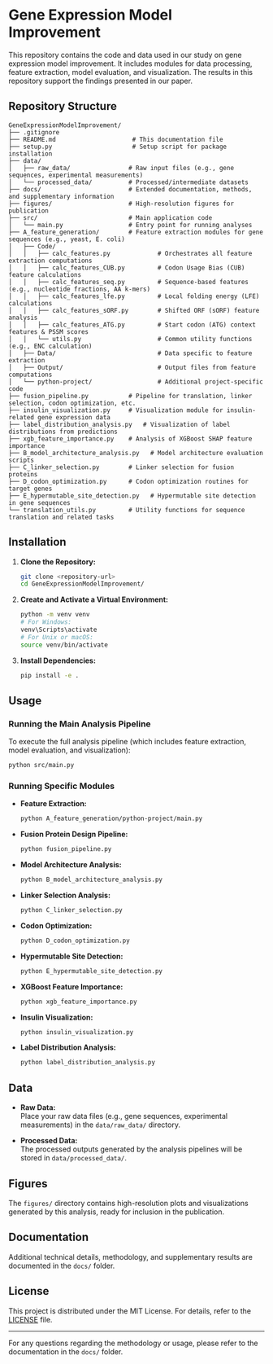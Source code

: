 # Gene Expression Model Improvement

This repository contains the code and data used in our study on gene expression model improvement. It includes modules for data processing, feature extraction, model evaluation, and visualization. The results in this repository support the findings presented in our paper.

## Repository Structure

```
GeneExpressionModelImprovement/
├── .gitignore
├── README.md                     # This documentation file
├── setup.py                      # Setup script for package installation
├── data/
│   ├── raw_data/                # Raw input files (e.g., gene sequences, experimental measurements)
│   └── processed_data/          # Processed/intermediate datasets
├── docs/                        # Extended documentation, methods, and supplementary information
├── figures/                     # High-resolution figures for publication
├── src/                         # Main application code
│   └── main.py                  # Entry point for running analyses
├── A_feature_generation/        # Feature extraction modules for gene sequences (e.g., yeast, E. coli)
│   ├── Code/
│   │   ├── calc_features.py             # Orchestrates all feature extraction computations
│   │   ├── calc_features_CUB.py         # Codon Usage Bias (CUB) feature calculations
│   │   ├── calc_features_seq.py         # Sequence-based features (e.g., nucleotide fractions, AA k-mers)
│   │   ├── calc_features_lfe.py         # Local folding energy (LFE) calculations
│   │   ├── calc_features_sORF.py        # Shifted ORF (sORF) feature analysis
│   │   ├── calc_features_ATG.py         # Start codon (ATG) context features & PSSM scores
│   │   └── utils.py                     # Common utility functions (e.g., ENC calculation)
│   ├── Data/                            # Data specific to feature extraction
│   ├── Output/                          # Output files from feature computations
│   └── python-project/                  # Additional project-specific code
├── fusion_pipeline.py           # Pipeline for translation, linker selection, codon optimization, etc.
├── insulin_visualization.py     # Visualization module for insulin-related gene expression data
├── label_distribution_analysis.py   # Visualization of label distributions from predictions
├── xgb_feature_importance.py    # Analysis of XGBoost SHAP feature importance
├── B_model_architecture_analysis.py   # Model architecture evaluation scripts
├── C_linker_selection.py        # Linker selection for fusion proteins
├── D_codon_optimization.py      # Codon optimization routines for target genes
├── E_hypermutable_site_detection.py   # Hypermutable site detection in gene sequences
└── translation_utils.py         # Utility functions for sequence translation and related tasks
```

## Installation

1. **Clone the Repository:**

   ```bash
   git clone <repository-url>
   cd GeneExpressionModelImprovement/
   ```

2. **Create and Activate a Virtual Environment:**

   ```bash
   python -m venv venv
   # For Windows:
   venv\Scripts\activate
   # For Unix or macOS:
   source venv/bin/activate
   ```

3. **Install Dependencies:**

   ```bash
   pip install -e .
   ```

## Usage

### Running the Main Analysis Pipeline

To execute the full analysis pipeline (which includes feature extraction, model evaluation, and visualization):

```bash
python src/main.py
```

### Running Specific Modules

- **Feature Extraction:**
  ```bash
  python A_feature_generation/python-project/main.py
  ```
- **Fusion Protein Design Pipeline:**
  ```bash
  python fusion_pipeline.py
  ```
- **Model Architecture Analysis:**
  ```bash
  python B_model_architecture_analysis.py
  ```
- **Linker Selection Analysis:**
  ```bash
  python C_linker_selection.py
  ```
- **Codon Optimization:**
  ```bash
  python D_codon_optimization.py
  ```
- **Hypermutable Site Detection:**
  ```bash
  python E_hypermutable_site_detection.py
  ```
- **XGBoost Feature Importance:**
  ```bash
  python xgb_feature_importance.py
  ```
- **Insulin Visualization:**
  ```bash
  python insulin_visualization.py
  ```
- **Label Distribution Analysis:**
  ```bash
  python label_distribution_analysis.py
  ```

## Data

- **Raw Data:**  
  Place your raw data files (e.g., gene sequences, experimental measurements) in the `data/raw_data/` directory.

- **Processed Data:**  
  The processed outputs generated by the analysis pipelines will be stored in `data/processed_data/`.

## Figures

The `figures/` directory contains high-resolution plots and visualizations generated by this analysis, ready for inclusion in the publication.

## Documentation

Additional technical details, methodology, and supplementary results are documented in the `docs/` folder.

## License

This project is distributed under the MIT License. For details, refer to the [LICENSE](LICENSE) file.

---

For any questions regarding the methodology or usage, please refer to the documentation in the `docs/` folder.